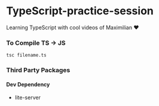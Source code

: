 # TypeScript-practice-session
Learning TypeScript with cool videos of Maximilian ❤️

### To Compile TS -> JS
`tsc filename.ts`

### Third Party Packages

#### Dev Dependency
- lite-server